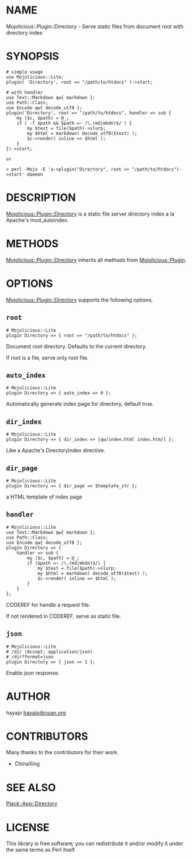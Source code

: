 # NAME

Mojolicious::Plugin::Directory - Serve static files from document root with directory index

# SYNOPSIS

    # simple usage
    use Mojolicious::Lite;
    plugin( 'Directory', root => "/path/to/htdocs" )->start;

    # with handler
    use Text::Markdown qw{ markdown };
    use Path::Class;
    use Encode qw{ decode_utf8 };
    plugin('Directory', root => "/path/to/htdocs", handler => sub {
        my ($c, $path) = @_;
        if ( -f $path && $path =~ /\.(md|mkdn)$/ ) {
            my $text = file($path)->slurp;
            my $html = markdown( decode_utf8($text) );
            $c->render( inline => $html );
        }
    })->start;

    or

    > perl -Mojo -E 'a->plugin("Directory", root => "/path/to/htdocs")->start' daemon

# DESCRIPTION

[Mojolicious::Plugin::Directory](https://metacpan.org/pod/Mojolicious::Plugin::Directory) is a static file server directory index a la Apache's mod\_autoindex.

# METHODS

[Mojolicious::Plugin::Directory](https://metacpan.org/pod/Mojolicious::Plugin::Directory) inherits all methods from [Mojolicious::Plugin](https://metacpan.org/pod/Mojolicious::Plugin).

# OPTIONS

[Mojolicious::Plugin::Directory](https://metacpan.org/pod/Mojolicious::Plugin::Directory) supports the following options.

## `root`

    # Mojolicious::Lite
    plugin Directory => { root => "/path/to/htdocs" };

Document root directory. Defaults to the current directory.

If root is a file, serve only root file.

## `auto_index`

    # Mojolicious::Lite
    plugin Directory => { auto_index => 0 };

Automatically generate index page for directory, default true.

## `dir_index`

    # Mojolicious::Lite
    plugin Directory => { dir_index => [qw/index.html index.htm/] };

Like a Apache's DirectoryIndex directive.

## `dir_page`

    # Mojolicious::Lite
    plugin Directory => { dir_page => $template_str };

a HTML template of index page

## `handler`

    # Mojolicious::Lite
    use Text::Markdown qw{ markdown };
    use Path::Class;
    use Encode qw{ decode_utf8 };
    plugin Directory => {
        handler => sub {
            my ($c, $path) = @_;
            if ($path =~ /\.(md|mkdn)$/) {
                my $text = file($path)->slurp;
                my $html = markdown( decode_utf8($text) );
                $c->render( inline => $html );
            }
        }
    };

CODEREF for handle a request file.

If not rendered in CODEREF, serve as static file.

## `json`

    # Mojolicious::Lite
    # /dir (Accept: application/json)
    # /dir?format=json
    plugin Directory => { json => 1 };

Enable json response.

# AUTHOR

hayajo <hayajo@cpan.org>

# CONTRIBUTORS

Many thanks to the contributors for their work.

- ChinaXing

# SEE ALSO

[Plack::App::Directory](https://metacpan.org/pod/Plack::App::Directory)

# LICENSE

This library is free software; you can redistribute it and/or modify
it under the same terms as Perl itself.
